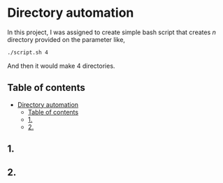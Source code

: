 # Directory automation
In this project, I was assigned to create simple bash script that creates _n_ directory provided on the parameter like,
```bash
./script.sh 4
```
And then it would make 4 directories.

## Table of contents
- [Directory automation](#directory-automation)
  - [Table of contents](#table-of-contents)
  - [1.](#1)
  - [2.](#2)

## 1. 

## 2. 

